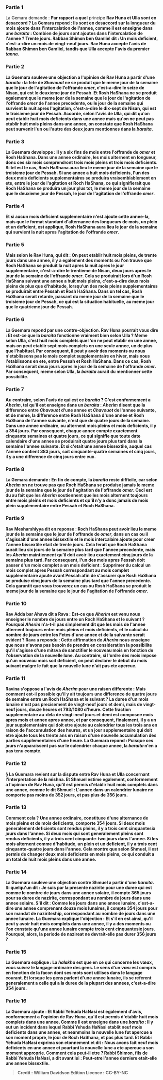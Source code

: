 
### Partie 1
La Gemara demande : <b>Par rapport a quel</b> principe <b>Rav Huna et Ulla <b>sont en desaccord ?</b> La Gemara repond : Ils sont en desaccord <b>sur</b> la longueur du mois ajoute dans l'<b>intercalation de l'annee, comme il est enseigne</b> dans une <i>baraita</i> : <b>Combien</b> de jours sont ajoutes dans l'<b>intercalation de l'annee ? Trente</b> jours. <b>Rabban Shimon ben Gamliel dit :</b> Un <b>mois deficient,</b> c'est-a-dire un mois de vingt-neuf jours. Rav Huna accepte l'avis de Rabban Shimon ben Gamliel, tandis que Ulla accepte l'avis du premier <i>tanna</i>.

### Partie 2
La Guemara <b>souleve une objection</b> a l'opinion de Rav Huna a partir d'une <i>baraita</i> : la fete de <b><i>Shavouot</i> ne se produit que</b> le meme jour de la semaine que <b>le jour de l'agitation</b> de l'offrande <i>omer</i>, c'est-a-dire le seize de Nisan, qui est le deuxieme jour de Pessah. <b>Et Rosh HaShana</b> ne se produit egalement <b>que le</b> meme jour de la semaine que <b>le jour de l'agitation</b> de l'offrande <i>omer</i> de l'annee precedente, <b>ou</b> le jour de la semaine qui survient <b>la nuit apres</b> l'agitation, c'est-a-dire le dix-sept de Nisan, qui est le troisieme jour de Pessah. <b>Accorde, selon</b> l'avis de <b>Ulla,</b> qui dit <b>qu'on peut etablir huit mois deficients</b> dans une annee mais <b>qu'on ne peut pas etablir</b> huit <b>mois pleins</b> dans une annee, <b>on constate</b> que Rosh HaShana peut survenir l'un ou l'autre des deux jours mentionnes dans la <i>baraita</i>.

### Partie 3
La Guemara developpe : Il y a six fins de mois entre l'offrande de <i>omer</i> et Rosh HaShana. Dans une annee ordinaire, les mois alternent en longueur, donc ces six mois comprendront trois mois pleins et trois mois deficients. Si tel est le cas, Rosh HaShana aura lieu le meme jour de la semaine que le troisieme jour de Pessah. Si une annee a huit mois deficients, l'un des <b>deux</b> mois <b>deficients</b> supplementaires se produira vraisemblablement en ete, entre le jour de l'agitation et Roch HaShana, ce qui signifierait que Roch HaShana se produira un jour plus tot, <b>le</b> meme jour de la semaine que le deuxieme jour de Pessah, <b>le jour de l'agitation</b> de l'offrande <i>omer</i>.

### Partie 4
Et si aucun mois deficient supplementaire n'est ajoute cette annee-la, mais que le format standard d'alternance des longueurs de mois, <b>un plein et un deficient,</b> est applique, Rosh HaShana aura lieu le jour de la semaine qui survient <b>la nuit apres</b> l'agitation de l'offrande <i>omer</i>.

### Partie 5
<b>Mais selon le Rav Huna, qui dit : On peut etablir</b> huit mois <b>pleins,</b> de trente jours dans une annee, <b>il y a</b> egalement des <b>moments ou l'on trouve</b> que Roch HaShana se produit <b>la nuit</b> apres <b>la nuit</b> apres <b>le jour supplementaire,</b> c'est-a-dire le trentieme de Nisan, deux jours apres le jour de la semaine de l'offrande <i>omer</i>. Cela se produirait lors d'un Rosh HaShana suivant une annee a huit mois pleins, c'est-a-dire deux mois pleins de plus que d'habitude, lorsqu'un des mois pleins supplementaires se produirait entre Pessah et Rosh HaShana. Dans un tel cas, Rosh HaShana serait retarde, passant du meme jour de la semaine que le troisieme jour de Pessah, ce qui est la situation habituelle, au meme jour que le quatrieme jour de Pessah.

### Partie 6
La Guemara repond par une contre-objection. <b>Rav Huna</b> pourrait <b>vous dire : Et est-ce que</b> la <i>baraita</i> fonctionne vraiment <b>bien selon Ulla ?</b> Meme selon Ulla, <b>c'est huit</b> mois complets <b>que l'on ne peut etablir</b> en une annee, <b>mais on peut etablir sept</b> mois complets en une seule annee, un de plus que l'habituel. Par consequent, il peut y avoir des <b>moments ou nous n'etablissons pas</b> le mois complet supplementaire <b>en hiver, mais nous l'etablissons</b> <b>en ete,</b> entre Pessah et Rosh HaShana. Dans ce cas, Rosh HaShana serait <b>deux jours apres</b> le jour de la semaine de l'offrande <i>omer</i>. Par consequent, meme selon Ulla, la <i>baraita</i> aurait du mentionner cette possibilite.

### Partie 7
<b>Au contraire,</b> selon l'avis de <b>qui</b> <b>est ce</b> <i>baraita</i> ? <b>C'est</b> conformement a <b><i>Aherim</i>, tel qu'il est enseigne</b> dans un <i>baraita</i> : <b><i>Aherim</i> disent</b> que <b>la difference entre <i>Chavouot</i></b> d'une annee <b>et <i>Chavouot</i></b> de l'annee suivante, <b>et</b> de meme, la difference <b>entre Rosh HaShana</b> d'une annee <b>et Rosh HaShana</b> de l'annee suivante, <b>n'est que de quatre jours</b> de la semaine. Dans une annee ordinaire, ou alternent mois pleins et mois deficients, il y a 354 jours. Par consequent, chaque annee compte exactement cinquante semaines et quatre jours, ce qui signifie que toute date calendaire d'une annee se produirait quatre jours plus tard dans la semaine l'annee suivante. <b>Et si c'etait une annee bissextile,</b> auquel cas l'annee contient 383 jours, soit cinquante-quatre semaines et cinq jours, il y a une difference de <b>cinq</b> jours entre eux.

### Partie 8
La Gemara demande : <b>En fin de compte,</b> la <i>baraita</i> reste difficile, car <b>selon <i>Aherim</i> on ne trouve pas</b> que Roch HaShana se produise jamais <b>le meme jour de la semaine que <b>le jour de l'agitation</b> de l'offrande <i>omer</i>. Ceci est du au fait que les <i>Aherim</i> soutiennent que les mois alternent toujours entre mois pleins et mois deficients et qu'il n'y a donc jamais de mois plein supplementaire entre Pessah et Roch HaShana.

### Partie 9
<b>Rav Mesharshiyya dit</b> en reponse : Roch HaShana peut avoir lieu le meme jour de la semaine que le jour de l'offrande de <i>omer</i>, dans un cas <b>ou il s'agissait d'une annee bissextile et</b> le mois intercalaire ajoute pour creer l'<b>annee bissextile</b> etait de <b>trente jours.</b> Cela ferait que Roch HaShana aurait lieu six jours de la semaine plus tard que l'annee precedente, mais les <i>Aherim</i> maintiennent qu'il doit avoir lieu exactement cinq jours de la semaine plus tard. Par consequent, l'un des mois apres Pessah doit passer d'un mois complet a un mois deficient : <b>Supprimer</b> du calcul un <b>mois complet</b> apres Pessah <b>correspondant</b> au <b>mois complet</b> supplementaire ajoute avant Pessah afin de s'assurer que Rosh HaShana se produise cinq jours de la semaine plus tard que l'annee precedente. Cela garantit <b>que vous</b> trouverez <b>un cas ou Rosh HaShana se produit <b>le</b> meme jour de la semaine que <b>le jour de l'agitation</b> de l'offrande <i>omer</i>.

### Partie 10
<b>Rav Adda bar Ahava dit a Rava :</b> Est-ce que <b><i>Aherim</i> est venu nous enseigner le nombre</b> de jours entre un Roch HaShana et le suivant ? Pourquoi <i>Aherim</i> n'a-t-il pas simplement dit que les mois de l'annee alternent toujours entre mois pleins et mois deficients, et le calcul du nombre de jours entre les Fetes d'une annee et de la suivante serait evident ? Rava a repondu : <b>Cette</b> affirmation de <i>Aherim</i> <b>nous enseigne que nous n'avons pas besoin</b> de prendre en consideration la possibilite qu'il s'agisse d'une <b>mitsva de sanctifier</b> le nouveau mois <b>en fonction de l'observation</b> de la nouvelle lune. Au contraire, si l'ordre des mois impose qu'un nouveau mois soit deficient, on peut declarer le debut du mois suivant malgre le fait que la nouvelle lune n'ait pas ete apercue.

### Partie 11
<b>Ravina s'oppose</b> a l'avis de <i>Aherim</i> pour une raison differente : <b>Mais</b> comment est-il possible qu'il y ait toujours une difference de quatre jours de semaine entre un Roch HaShana et le suivant ? La duree d'un mois lunaire n'est pas precisement de vingt-neuf jours et demi, mais de vingt-neuf jours, douze heures et 793/1080 d'heure. Cette fraction supplementaire au-dela de vingt-neuf jours et demi est composee mois apres mois et annee apres annee, et par consequent, finalement, <b>il y a un</b> <b>jour</b> supplementaire qui doit etre ajoute au calendrier tous les trois ans en raison de <b>l'accumulation des <b>heures, et</b> un <b>jour</b> supplementaire qui doit etre ajoute tous les <b>trente ans</b> en raison d'une nouvelle accumulation des parties supplementaires d'une heure. La Guemara repond : <b>Puisque</b> ces jours n'apparaissent pas sur le calendrier <b>chaque annee,</b> la <i>baraita</i> <b>n'en a pas tenu compte</b>.

### Partie 12
§ La Guemara revient sur la dispute entre Rav Huna et Ulla concernant l'interpretation de la mishna. <b>Et Shmuel estime egalement, conformement</b> a l'opinion de <b>Rav Huna,</b> qu'il est permis d'etablir huit mois complets dans une annee, <b>comme le dit Shmuel : L'annee</b> dans <b>un calendrier lunaire</b> ne comporte <b>pas moins de 352 jours, et pas plus de 356 jours.</b>

### Partie 13
<b>Comment cela ? </b> Une annee ordinaire, constituee d'une alternance de mois pleins et de mois deficients, comporte 354 jours. Si <b>deux</b> mois generalement deficients sont rendus <b>pleins,</b> il y a trois cent cinquante<b>six</b> jours dans l'annee. Si <b>deux</b> mois qui sont generalement pleins sont rendus <b>deficients,</b> il y a trois cent cinquante-<b>two</b> jours dans l'annee. Si les mois alternent comme d'habitude, <b>un plein et un deficient,</b> il y a trois cent cinquante-<b>quatre</b> jours dans l'annee. Cela montre que selon Shmuel, il est permis de changer deux mois deficients en mois pleins, ce qui conduit a un total de huit mois pleins dans une annee.

### Partie 14
La Guemara <b>souleve une objection</b> contre Shmuel a partir d'une <i>baraita</i>. Si quelqu'un dit : <b>Je suis par la presente nazirite</b> pour une duree qui est <b>comme le</b> nombre de <b>jours</b> dans <b>une annee solaire</b>, <b>il compte 365 jours</b> pour sa duree de <b>nazirite, correspondant au nombre de jours</b> dans <b>une annee solaire</b>. S'il dit : <b>Comme les jours</b> dans <b>une annee lunaire</b>, c'est-a-dire une annee comprenant douze mois lunaires, <b>il compte 354 jours</b> pour son mandat de <b>naziriteship, correspondant au nombre de jours</b> dans <b>une annee lunaire</b>. La Guemara explique l'objection : <b>Et s'il en est ainsi,</b> qu'il peut y avoir huit mois complets dans une annee, il y a des <b>moments ou l'on constate</b> qu'une annee lunaire compte trois cent cinquante<b>six</b> jours. Pourquoi, alors, la periode de nazireat ne devrait-elle pas durer 356 jours ?

### Partie 15
La Guemara explique : La <i>halakha</i> est que <b>en ce qui concerne les vœux,</b> vous <b>suivez le</b> <b>langage ordinaire des gens.</b> Le sens d'un vœu est compris en fonction de la facon dont ses mots sont utilises dans le langage courant. <b>Et</b> lorsque les gens parlent d'une annee lunaire, ils se referent generalement a celle qui a la duree de <b>la plupart des annees,</b> c'est-a-dire 354 jours.

### Partie 16
La Guemara ajoute : <b>Et Rabbi</b> Yehuda HaNasi <b>est egalement d'avis, conformement</b> a l'opinion de <b>Rav Huna,</b> qu'il est permis d'etablir huit mois complets dans une annee. <b>Comme il est enseigne</b> dans une <i>baraita</i> : Il y eut un <b>incident</b> dans lequel <b>Rabbi</b> Yehuda HaNasi <b>etablit neuf mois deficients</b> dans une annee, <b>et</b> neanmoins <b>la nouvelle lune fut apercue a son</b> moment propre,</b> le jour de Roch HaShana, et pas plus tard. <b>Et Rabbi</b> Yehuda HaNasi <b>exprima son etonnement et dit : Nous avons fait neuf</b> mois <b>deficients</b> en une annee <b>et</b> pourtant <b>la nouvelle lune a ete apercue a son</b> moment approprie.</b> Comment cela peut-il etre ? <b>Rabbi Shimon, fils de Rabbi</b> Yehuda HaNasi, <b>a dit avant lui : Peut-etre</b> l'annee derniere <b>etait-elle une annee bissextile</b>.

>Credit : William Davidson Edition
>Licence : CC-BY-NC